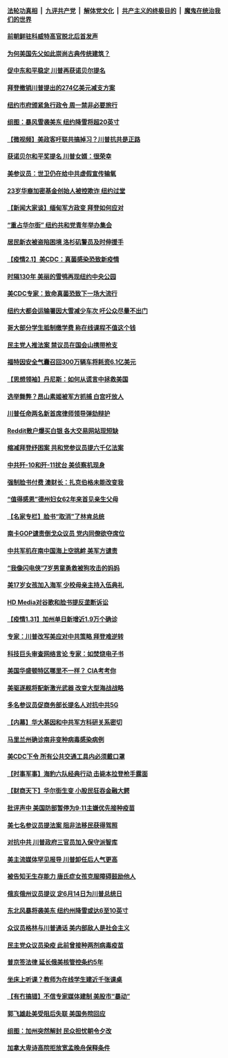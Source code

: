 ####  [法轮功真相](../../../../basic/blob/master/README.md?t=02020331) &nbsp;|&nbsp; [九评共产党](../../../../9ping.md/blob/master/README.md?t=02020331) &nbsp;|&nbsp; [解体党文化](../../../../jtdwh.md/blob/master/README.md?t=02020331)  &nbsp;|&nbsp; [共产主义的终极目的](../../../../gczydzjmd.md/blob/master/README.md?t=02020331) &nbsp;|&nbsp; [魔鬼在统治我们的世界](../../../../mgztzwmdsj.md/blob/master/README.md?t=02020331) 

#### [前朝鲜驻科威特高官脱北后首发声](../pages/nsc412/n12726271.md?t=02020331) 

#### [为何美国先父如此崇尚古典传统建筑？](../pages/nsc412/n12725872.md?t=02020331) 

#### [促中东和平稳定 川普再获诺贝尔提名](../pages/nsc412/n12726178.md?t=02020331) 

#### [拜登撤销川普提出的274亿美元减支方案](../pages/nsc412/n12726227.md?t=02020331) 

#### [纽约市府颁紧急行政令 周一禁非必要旅行](../pages/nsc412/n12724898.md?t=02020331) 

#### [组图：暴风雪袭美东 纽约降雪将超20英寸](../pages/nsc412/n12726042.md?t=02020331) 

#### [【微视频】美政客吁联共搞掉习？川普抗共是正路](../pages/nsc412/n12725865.md?t=02020331) 

#### [获诺贝尔和平奖提名 川普女婿：很荣幸](../pages/nsc412/n12726137.md?t=02020331) 

#### [美参议员：世卫仍在给中共虚假宣传输氧](../pages/nsc412/n12725894.md?t=02020331) 

#### [23岁华裔加密基金创始人被控欺诈 纽约过堂](../pages/nsc412/n12724846.md?t=02020331) 

#### [【新闻大家谈】缅甸军方政变 拜登如何应对](../pages/nsc412/n12725897.md?t=02020331) 

#### [“重占华尔街” 纽约共和党青年举办集会](../pages/nsc412/n12724851.md?t=02020331) 

#### [居民新衣被盗陷困境 洛杉矶警员及时伸援手](../pages/nsc412/n12725519.md?t=02020331) 

#### [【疫情2.1】美CDC：真菌感染恐致新疫情](../pages/nsc412/n12725403.md?t=02020331) 

#### [时隔130年 美丽的雪鸮再现纽约中央公园](../pages/nsc412/n12725456.md?t=02020331) 

#### [美CDC专家：致命真菌恐致下一场大流行](../pages/nsc412/n12725249.md?t=02020331) 

#### [纽约大都会运输署因大雪减少车次 吁公众尽量不出门](../pages/nsc412/n12724857.md?t=02020331) 

#### [哥大部分学生抵制缴学费 称在线课程不值这个钱](../pages/nsc412/n12724862.md?t=02020331) 

#### [民主党人推法案 禁议员在国会山携带枪支](../pages/nsc412/n12724837.md?t=02020331) 

#### [福特因安全气囊召回300万辆车将耗资6.1亿美元](../pages/nsc412/n12724827.md?t=02020331) 

#### [【思想领袖】丹尼斯：如何从谎言中拯救美国](../pages/nsc412/n12719539.md?t=02020331) 

#### [选举舞弊？昂山素姬被军方抓捕 白宫吁放人](../pages/nsc412/n12724680.md?t=02020331) 

#### [川普任命两名新首席律师领导弹劾辩护](../pages/nsc412/n12724552.md?t=02020331) 

#### [Reddit散户爆买白银 各大交易网站现短缺](../pages/nsc412/n12724321.md?t=02020331) 

#### [缩减拜登纾困案 共和党参议员提六千亿法案](../pages/nsc412/n12724339.md?t=02020331) 

#### [中共歼-10和歼-11扰台 美侦察机现身](../pages/nsc412/n12724191.md?t=02020331) 

#### [强制脸书付费 澳财长：扎克伯格未能改变我](../pages/nsc412/n12724027.md?t=02020331) 

#### [“值得感恩”德州妇女62年来首见亲生父母](../pages/nsc412/n12723870.md?t=02020331) 

#### [【名家专栏】脸书“取消”了林肯总统](../pages/nsc412/n12723897.md?t=02020331) 

#### [南卡GOP谴责倒戈众议员 党内同僚欲夺席位](../pages/nsc412/n12723954.md?t=02020331) 

#### [中共军机在南中国海上空挑衅 美军方谴责](../pages/nsc412/n12724003.md?t=02020331) 

#### [“我像闪电侠”7岁男童勇救被狗攻击的妈妈](../pages/nsc412/n12723871.md?t=02020331) 

#### [美17岁女孩加入海军 少校母亲主持入伍典礼](../pages/nsc412/n12723883.md?t=02020331) 

#### [HD Media对谷歌和脸书提反垄断诉讼](../pages/nsc412/n12723932.md?t=02020331) 

#### [【疫情1.31】加州单日新增近1.9万个确诊](../pages/nsc412/n12723682.md?t=02020331) 

#### [专家：川普改写美应对中共策略 拜登难逆转](../pages/nsc412/n12719128.md?t=02020331) 

#### [科技巨头审查网络言论 专家：如焚烧电子书](../pages/nsc412/n12714421.md?t=02020331) 

#### [美国华盛顿特区哪里不一样？ CIA考考你](../pages/nsc412/n12723516.md?t=02020331) 

#### [美驱逐舰将配新激光武器 改变大型海战战略](../pages/nsc412/n12714422.md?t=02020331) 

#### [多名参议员促商务部长提名人对抗中共5G](../pages/nsc412/n12723267.md?t=02020331) 

#### [【内幕】华大基因和中共军方科研关系密切](../pages/nsc412/n12723292.md?t=02020331) 

#### [马里兰州确诊南非变种病毒感染病例](../pages/nsc412/n12723249.md?t=02020331) 

#### [美CDC下令 所有公共交通工具内必须戴口罩](../pages/nsc412/n12723241.md?t=02020331) 

#### [【时事军事】海豹六队经典行动 击毙本拉登枪手露面](../pages/nsc412/n12721913.md?t=02020331) 

#### [【财商天下】华尔街生变 小股民狂吞金融大鳄](../pages/nsc412/n12722922.md?t=02020331) 

#### [批评声中 美国防部暂停为9‧11主嫌优先接种疫苗](../pages/nsc412/n12723091.md?t=02020331) 

#### [美七名参议员提法案 阻非法移民获得驾照](../pages/nsc412/n12723098.md?t=02020331) 

#### [对抗中共 川普政府三官员加入保守派智库](../pages/nsc412/n12722964.md?t=02020331) 

#### [美主流媒体罕见报导 川普卸任后人气更高](../pages/nsc412/n12723005.md?t=02020331) 

#### [被告知无生存能力 唐氏症女孩克服障碍鼓励他人](../pages/nsc412/n12722693.md?t=02020331) 

#### [俄亥俄州议员提议 定6月14日为川普总统日](../pages/nsc412/n12723007.md?t=02020331) 

#### [东北风暴将袭美东 纽约州降雪或达6至10英寸](../pages/nsc412/n12722944.md?t=02020331) 

#### [众议员格林与川普通话 美内部敌人是社会主义](../pages/nsc412/n12722959.md?t=02020331) 

#### [民主党众议员染疫 此前曾接种两剂病毒疫苗](../pages/nsc412/n12722788.md?t=02020331) 

#### [普京签法律 延长俄美核管控条约5年](../pages/nsc412/n12722672.md?t=02020331) 

#### [坐床上听课？教师为在线学生建近千张课桌](../pages/nsc412/n12721998.md?t=02020331) 

#### [【有冇搞错】不信专家媒体建制 美股市“暴动”](../pages/nsc412/n12721860.md?t=02020331) 

#### [郭飞雄赴美受阻后失联 美国务院回应](../pages/nsc412/n12722723.md?t=02020331) 

#### [组图：加州突然解封 民众担忧朝令夕改](../pages/nsc412/n12722524.md?t=02020331) 

#### [加拿大卑诗高院拒放宽孟晚舟保释条件](../pages/nsc412/n12722548.md?t=02020331) 

